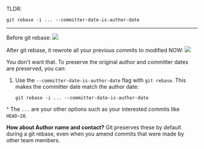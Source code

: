 
TLDR:
```
git rebase -i ... --committer-date-is-author-date
```

---


Before git rebase:
![](52rKPsh.png)


After git rebase, it rewrote all your previous commits to modified NOW:
![](M5SDaaR.png)

You don't want that. To preserve the original author and committer dates are preserved, you can:
1. Use the `--committer-date-is-author-date` flag with `git rebase`. This makes the committer date match the author date:
	```
	git rebase -i ... --committer-date-is-author-date
	```
^ The `...` are your other options such as your interested commits like `HEAD~20`.

**How about Author name and contact?**
Git preserves these by default during a git rebase, even when you amend commits that were made by other team members.